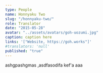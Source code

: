 ```yaml
---
type: People
name: Honnyaku Two
slug: "/honnyaku-two/"
role: Translator
date: "2015-05-28"
avatar: "../assets/avatars/goh-uozumi.jpg"
caption: caption here
links: '["Website, https://goh.works"]'
#translators: 'null'
published: "true"
---
```

ashgpashgmas ,asdfasodifa kef'a
aaa